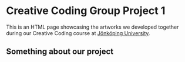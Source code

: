 # Creative Coding Group Project 1

This is an HTML page showcasing the artworks we developed together during our Creative Coding course at [Jönköping University](https://www.ju.se).

## Something about our project
